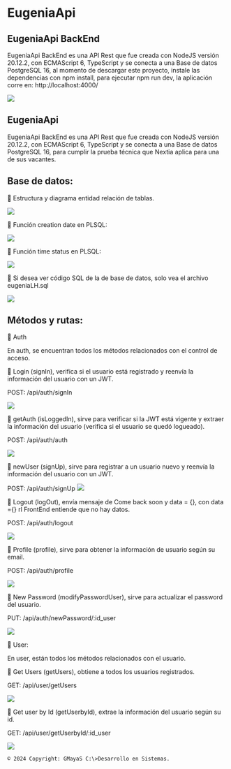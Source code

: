 # EugeniaApi
## EugeniaApi BackEnd

EugeniaApi BackEnd es una API Rest que fue creada con NodeJS versión 20.12.2, con ECMAScript 6, TypeScript y se conecta a una Base de datos PostgreSQL 16, al momento de descargar este proyecto, instale las dependencias con npm install, para ejecutar npm run dev, la aplicación corre en:  http://localhost:4000/

![](/images/01-A.png)

## EugeniaApi

EugeniaApi BackEnd es una API Rest que fue creada con NodeJS versión 20.12.2, con ECMAScript 6, TypeScript y se conecta a una Base de datos PostgreSQL 16, para cumplir la prueba técnica que Nextia aplica para una de sus vacantes.

## Base de datos:

🙂 Estructura y diagrama entidad relación de tablas. 

![](/images/18.png)

🙂 Función creation date en PLSQL:

![](/images/19.png)

🙂 Función time status en PLSQL:

![](/images/20.png)

🙂 Si desea ver código SQL de la de base de datos, solo vea el archivo eugeniaLH.sql

![](/images/17.png)

## Métodos y rutas:

🙂 Auth

En auth, se encuentran todos los métodos relacionados con el control de acceso.

🙂 Login (signIn), verifica si el usuario está registrado y reenvía la información del usuario con un JWT. 

POST: /api/auth/signIn

![](/images/02.png)

🙂 getAuth (isLoggedIn), sirve para verificar si la JWT está vigente y extraer la información del usuario (verifica si el usuario se quedó logueado).

POST: /api/auth/auth

![](/images/02-A.png)
 
🙂 newUser (signUp), sirve para registrar a un usuario nuevo y reenvía la información del usuario con un JWT. 

POST: /api/auth/signUp
![](/images/03.png)

🙂 Logout (logOut), envía mensaje de Come back soon y data = {}, con data ={} rl FrontEnd entiende que no hay datos.

POST: /api/auth/logout

![](/images/04.png)

🙂 Profile (profile), sirve para obtener la información de usuario según su email.

POST: /api/auth/profile

![](/images/08.png)

🙂 New Password (modifyPasswordUser), sirve para actualizar el password del usuario.

PUT: /api/auth/newPassword/:id_user

![](/images/07.png)

🙂 User:

En user, están todos los métodos relacionados con el usuario.

🙂 Get Users (getUsers), obtiene a todos los usuarios registrados.

GET: /api/user/getUsers

![](/images/11.png)

🙂 Get user by Id (getUserbyId), extrae la información del usuario según su id.

GET: /api/user/getUserbyId/:id_user

![](/images/09.png)



`© 2024 Copyright: GMayaS C:\>Desarrollo en Sistemas.`